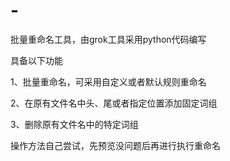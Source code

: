 # -

批量重命名工具，由grok工具采用python代码编写

具备以下功能

1、批量重命名，可采用自定义或者默认规则重命名

2、在原有文件名中头、尾或者指定位置添加固定词组

3、删除原有文件名中的特定词组


操作方法自己尝试，先预览没问题后再进行执行重命名
